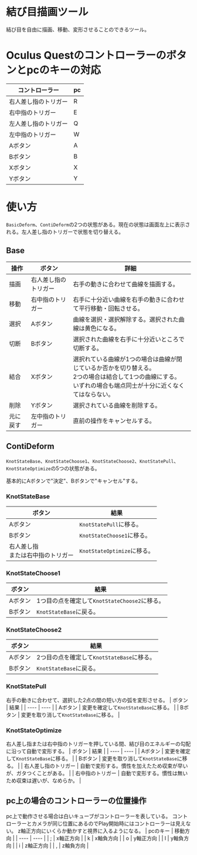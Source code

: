 結び目描画ツール
====
結び目を自由に描画、移動、変形させることのできるツール。

# Oculus Questのコントローラーのボタンとpcのキーの対応

| コントローラー | pc |
| ---- | ---- |
| 右人差し指のトリガー | R |
| 右中指のトリガー | E |
| 左人差し指のトリガー | Q |
| 左中指のトリガー | W |
| Aボタン | A |
| Bボタン | B |
| Xボタン | X |
| Yボタン | Y |

# 使い方
`BasicDeform`、`ContiDeform`の2つの状態がある。現在の状態は画面左上に表示される。左人差し指のトリガーで状態を切り替える。

## Base
| 操作 | ボタン | 詳細 |
| ---- | ---- | ---- |
| 描画 | 右人差し指のトリガー | 右手の動きに合わせて曲線を描画する。|
| 移動 | 右中指のトリガー | 右手に十分近い曲線を右手の動きに合わせて平行移動・回転させる。 |
| 選択 | Aボタン | 曲線を選択・選択解除する。選択された曲線は黄色になる。 |
| 切断 | Bボタン | 選択された曲線を右手に十分近いところで切断する。 |
| 結合 | Xボタン | 選択れている曲線が1つの場合は曲線が閉じているか否かを切り替える。<br>2つの場合は結合して1つの曲線にする。<br>いずれの場合も端点同士が十分に近くなくてはならない。 |
| 削除 | Yボタン | 選択されている曲線を削除する。|
| 元に戻す | 左中指のトリガー | 直前の操作をキャンセルする。 |

<!-- * 左人差し指のトリガー : 選択されている曲線を Bezier 曲線で整形する。整形し終えると選択が解除される。 -->

## ContiDeform
`KnotStateBase`、`KnotStateChoose1`、`KnotStateChoose2`、`KnotStatePull`、`KnotStateOptimize`の5つの状態がある。

基本的にAボタンで"決定"、Bボタンで"キャンセル"する。
### KnotStateBase
| ボタン | 結果 |
| ---- | ---- |
| Aボタン | `KnotStatePull`に移る。 |
| Bボタン | `KnotStateChoose1`に移る。 |
| 右人差し指<br>または右中指のトリガー | `KnotStateOptimize`に移る。 |
### KnotStateChoose1
| ボタン | 結果 |
| ---- | ---- |
| Aボタン | 1つ目の点を確定して`KnotStateChoose2`に移る。 |
| Bボタン | `KnotStateBase`に戻る。 |
### KnotStateChoose2
| ボタン | 結果 |
| ---- | ---- |
| Aボタン | 2つ目の点を確定して`KnotStateBase`に移る。 |
| Bボタン | `KnotStateBase`に戻る。 |
### KnotStatePull
右手の動きに合わせて、選択した2点の間の短い方の弧を変形させる。
| ボタン | 結果 |
| ---- | ---- |
| Aボタン | 変更を確定して`KnotStateBase`に移る。 |
| Bボタン | 変更を取り消して`KnotStateBase`に移る。 |
### KnotStateOptimize
右人差し指または右中指のトリガーを押している間、結び目のエネルギーの勾配に沿って自動で変形する。
| ボタン | 結果 |
| ---- | ---- |
| Aボタン | 変更を確定して`KnotStateBase`に移る。 |
| Bボタン | 変更を取り消して`KnotStateBase`に移る。 |
| 右人差し指のトリガー | 自動で変形する。慣性を加えたため収束が早いが、ガタつくことがある。 |
| 右中指のトリガー | 自動で変形する。慣性は無いため収束は遅いが、なめらか。 |

## pc上の場合のコントローラーの位置操作
pc上で動作させる場合は白いキューブがコントローラーを表している。
コントローラーとカメラが同じ位置にあるのでPlay開始時にはコントローラーは見えない。
z軸正方向にいくらか動かすと視界に入るようになる。
| pcのキー | 移動方向 |
| ---- | ---- |
| ; | x軸正方向 |
| k | x軸負方向 |
| o | y軸正方向 |
| l | y軸負方向 |
| i | z軸正方向 |
| , | z軸負方向 |
